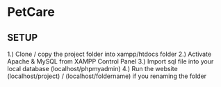 # PetCare
## SETUP
1.) Clone / copy the project folder into xampp/htdocs folder
2.) Activate Apache & MySQL from XAMPP Control Panel
3.) Import sql file into your local database (localhost/phpmyadmin)
4.) Run the website (localhost/project) / (localhost/foldername) if you renaming the folder
